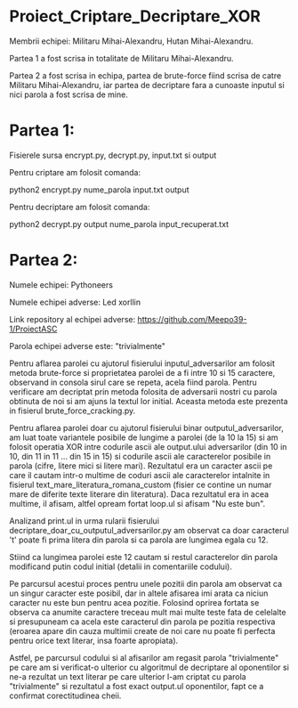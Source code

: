 # Proiect_Criptare_Decriptare_XOR

Membrii echipei: Militaru Mihai-Alexandru, Hutan Mihai-Alexandru.

Partea 1 a fost scrisa in totalitate de Militaru Mihai-Alexandru.

Partea 2 a fost scrisa in echipa, partea de brute-force fiind scrisa de catre Militaru Mihai-Alexandru, iar partea de decriptare fara a cunoaste inputul si nici parola a fost scrisa de mine.

# Partea 1:

Fisierele sursa encrypt.py, decrypt.py, input.txt si output

Pentru criptare am folosit comanda:

python2 encrypt.py nume_parola input.txt output

Pentru decriptare am folosit comanda:

python2 decrypt.py output nume_parola input_recuperat.txt

# Partea 2:

Numele echipei: Pythoneers

Numele echipei adverse: Led xorllin

Link repository al echipei adverse: https://github.com/Meepo39-1/ProiectASC

Parola echipei adverse este: "trivialmente"

Pentru aflarea parolei cu ajutorul fisierului inputul_adversarilor am folosit metoda brute-force si proprietatea parolei de a fi intre 10 si 15 caractere, observand in consola sirul care se repeta, acela fiind parola. Pentru verificare am decriptat prin metoda folosita de adversarii nostri cu parola obtinuta de noi si am ajuns la textul lor initial. 
Aceasta metoda este prezenta in fisierul brute_force_cracking.py.

Pentru aflarea parolei doar cu ajutorul fisierului binar outputul_adversarilor, am luat toate variantele posibile de lungime a parolei (de la 10 la 15) si am folosit operatia XOR intre codurile ascii ale output.ului adversarilor (din 10 in 10, din 11 in 11 ... din 15 in 15) si codurile ascii ale caracterelor posibile in parola (cifre, litere mici si litere mari). Rezultatul era un caracter ascii pe care il cautam intr-o multime de coduri ascii ale caracterelor intalnite in fisierul text_mare_literatura_romana_custom (fisier ce contine un numar mare de diferite texte literare din literatura). Daca rezultatul era in acea multime, il afisam, altfel opream fortat loop.ul si afisam "Nu este bun".  

Analizand print.ul in urma rularii fisierului decriptare_doar_cu_outputul_adversarilor.py am observat ca doar caracterul 't' poate fi prima litera din parola si ca parola are lungimea egala cu 12.

Stiind ca lungimea parolei este 12 cautam si restul caracterelor din parola modificand putin codul initial (detalii in comentariile codului).

Pe parcursul acestui proces pentru unele pozitii din parola am observat ca un singur caracter este posibil, dar in altele afisarea imi arata ca niciun caracter nu este bun pentru acea pozitie. Folosind oprirea fortata se observa ca anumite caractere treceau mult mai multe teste fata de celelalte si presupuneam ca acela este caracterul din parola pe pozitia respectiva (eroarea apare din cauza multimii create de noi care nu poate fi perfecta pentru orice text literar, insa foarte apropiata). 

Astfel, pe parcursul codului si al afisarilor am regasit parola "trivialmente" pe care am si verificat-o ulterior cu algoritmul de decriptare al oponentilor si ne-a rezultat un text literar pe care ulterior l-am criptat cu parola "trivialmente" si rezultatul a fost exact output.ul oponentilor, fapt ce a confirmat corectitudinea cheii.
